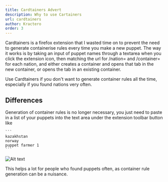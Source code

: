 ```yaml
---
title: Cardtainers Advert
description: Why to use Cartainers
url: cardtainers
author: Kractero
order: 3
---
```


Cardtainers is a firefox extension that I wasted time on to prevent the need to generate containerise rules every time you make a new puppet. The way it works is by taking an input of puppet names through a textarea when you click the extension icon, then matching the url for /nation= and /container= for each nation, and either creates a container and opens that tab in the new container, or opens the tab in an existing container.

Use Cardtainers if you don't want to generate container rules all the time, especially if you found nations very often.

## Differences

Generation of container rules is no longer necessary, you just need to paste in a list of your puppets into the text area under the extension toolbar button like
    
    ```
    kazakhstan
    norway
    puppet farmer 1
    ```

![Alt text]()

This helps a lot for people who found puppets often, as container rule generation can be a nuisance.